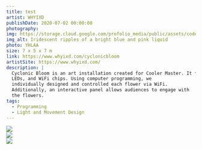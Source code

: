 ```yaml
---
title: test
artist: WHYIXD
publishDate: 2020-07-02 00:00:00
photography:
img: https://storage.cloud.google.com/profolio_media/public/assets/code/worm.gif
img_alt: Iridescent ripples of a bright blue and pink liquid
photo: YHLAA
size: 7 x 5 x 7 m
link: https://www.whyixd.com/cyclonicbloom
artistSite: https://www.whyixd.com/
description: |
  Cyclonic Bloom is an art installation created for Cooler Master. It features 177 mechanical flowers equipped with stepper motors, 
  LEDs, and WiFi chips. Using computer programming, we 
  individually designed and controlled each flower via WiFi. 
  Additionally, an interactive panel allows audiences to engage with 
  the flowers.
tags:
  - Programming
  - Light and Movement Design
---
```


<style>
     .embed-container {
      --video--width: 1084;
      --video--height: 666;

      position: relative;
      padding-bottom: calc(var(--video--height) / var(--video--width) * 100%); /* 41.66666667% */
      overflow: hidden;
      max-width: 100%;
      background: black;
    }

    .embed-container iframe,
    .embed-container object,
    .embed-container embed {
      position: absolute;
      top: 0;
      left: 0;
      width: 100%;
      height: 100%;
    }
  </style>

<div class="gallery" style="    margin-top:0px;">

<div class="">
<img style=""src="https://storage.cloud.google.com/profolio_media/public/assets/code/worm/worm.gif">
</div>

<div class="">
<img style=""src="https://storage.cloud.google.com/profolio_media/public/assets/code/worm/worm2.gif">
</div>

 <div class="width">
<img style=""src="https://storage.cloud.google.com/profolio_media/public/assets/code/worm/worm1.gif">
</div>

</div>
